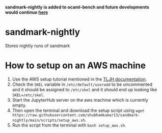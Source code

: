 **sandmark-nightly is added to ocaml-bench and future developments would continue [here](https://github.com/ocaml-bench/sandmark-nightly)**

# sandmark-nightly
Stores nightly runs of sandmark

# How to setup on an AWS machine

1. Use the AWS setup tutorial mentioned in the [TLJH documentation](https://tljh.jupyter.org/en/latest/install/amazon.html).
2. Check the `SKEL` variable in `/etc/default/useradd` to be uncommented and it should be assigned to `/etc/skel` and it should end up looking like `SKEL=/etc/skel`.
3. Start the JupyterHub server on the aws machine which is currently empty.
4. Then open the terminal and download the setup script using `wget https://raw.githubusercontent.com/shubhamkumar13/sandmark-nightly/main/scripts/setup_aws.sh`.
5. Run the script from the terminal with `bash setup_aws.sh`.
